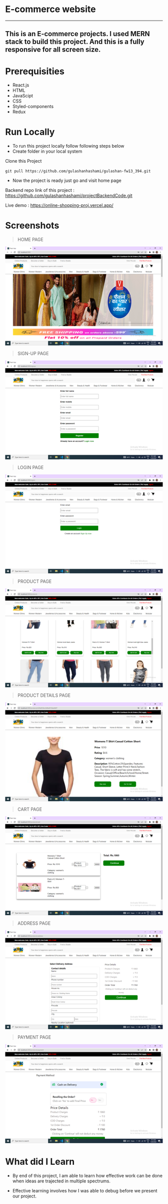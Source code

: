 # E-commerce website

---

## This is an E-commerce projects. I used MERN stack to build this project. And this is a fully responsive for all screen size.


# Prerequisities

- React.js
- HTML
- JavaScipt
- CSS 
- Styled-components
- Redux

# Run Locally

- To run this project locally follow following steps below
- Create folder in your local system

Clone this Project

`git pull https://github.com/gulashanhashami/gulashan-fw13_394.git`

- Now the project is ready just go and visit home page

Backend repo link of this project : https://github.com/gulashanhashami/projectBackendCode.git

Live demo : https://online-shopping-proj.vercel.app/

# Screenshots

> HOME PAGE

![homepage](./Images/image1.png)

> SIGN-UP PAGE

![signuppage](./Images/image2.png)


> LOGIN PAGE

![loginpage](./Images/image3.png)


> PRODUCT PAGE

![productpage](./Images/image4.png)


> PRODUCT DETAILS PAGE

![productdetailspage](./Images/image5.png)


> CART PAGE

![cartpage](./Images/image6.png)

> ADDRESS PAGE

![addresspage](./Images/image7.png)

> PAYMENT PAGE

![paymentpage](./Images/image8.png)


# What did I Learn

- By end of this project, I am able to learn how effective work can be done when ideas are trajected in multiple spectrums.


- Effective learning involves how I was able to debug before we present our project.

